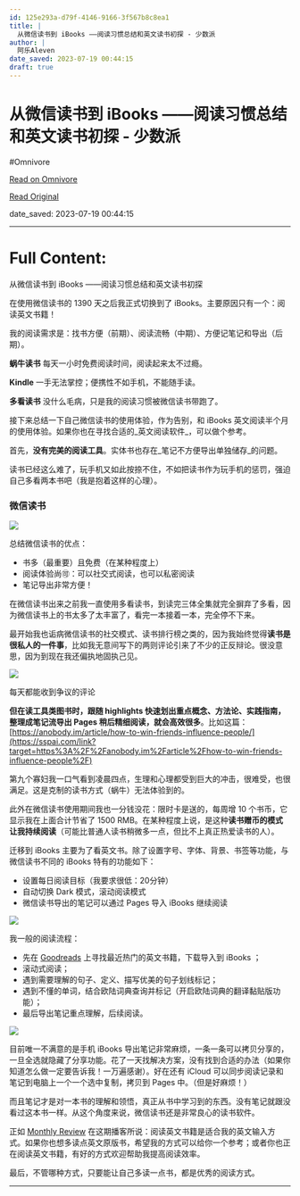 ```yaml
---
id: 125e293a-d79f-4146-9166-3f567b8c8ea1
title: |
  从微信读书到 iBooks ——阅读习惯总结和英文读书初探 - 少数派
author: |
  阿乐Aleven
date_saved: 2023-07-19 00:44:15
draft: true
---
```


# 从微信读书到 iBooks ——阅读习惯总结和英文读书初探 - 少数派
#Omnivore

[Read on Omnivore](https://omnivore.app/me/i-books-1896c768cc3)

[Read Original](https://sspai.com/post/57685)

date_saved: 2023-07-19 00:44:15


--- 

# Full Content: 

从微信读书到 iBooks ——阅读习惯总结和英文读书初探

在使用微信读书的 1390 天之后我正式切换到了 iBooks。主要原因只有一个：阅读英文书籍！

我的阅读需求是：找书方便（前期）、阅读流畅（中期）、方便记笔记和导出（后期）。

**蜗牛读书** 每天一小时免费阅读时间，阅读起来太不过瘾。

**Kindle** 一手无法掌控；便携性不如手机，不能随手读。

**多看读书** 没什么毛病，只是我的阅读习惯被微信读书带跑了。  

接下来总结一下自己微信读书的使用体验，作为告别，和 iBooks 英文阅读半个月的使用体验。如果你也在寻找合适的_英文阅读软件_，可以做个参考。  

首先，**没有完美的阅读工具**。实体书也存在_笔记不方便导出单独储存_的问题。

读书已经这么难了，玩手机又如此按捺不住，不如把读书作为玩手机的惩罚，强迫自己多看两本书吧（我是抱着这样的心理）。

### 微信读书  

![](https://proxy-prod.omnivore-image-cache.app/0x0,sPs9hH9Yv6Ms_xPoiU-MVnRMii7lEfariq97_ycSGpY8/https://cdn.sspai.com/2019/12/03/7954728ae36eed1a0ad99ba2819451bb.jpeg)

总结微信读书的优点：

* 书多（最重要）且免费（在某种程度上）
* 阅读体验尚🉑️：可以社交式阅读，也可以私密阅读
* 笔记导出非常方便！

在微信读书出来之前我一直使用多看读书，到读完三体全集就完全摒弃了多看，因为微信读书上的书太多了太丰富了，看完一本接着一本，完全停不下来。

最开始我也诟病微信读书的社交模式、读书排行榜之类的，因为我始终觉得**读书是很私人的一件事**，比如我无意间写下的两则评论引来了不少的正反辩论。很没意思，因为到现在我还偏执地固执己见。

![](https://proxy-prod.omnivore-image-cache.app/0x0,sLnlrW1pw-O_PaaG5yV9itatGU8xbwljilv9ujcCMXfk/https://cdn.sspai.com/2019/12/03/7a4848a49c9e28ca1b28359edc7db3f3.jpeg)

每天都能收到争议的评论

**但在读工具类图书时，跟随 highlights 快速划出重点概念、方法论、实践指南，整理成笔记流导出 Pages 稍后精细阅读，就会高效很多**。比如这篇：[https://anobody.im/article/how-to-win-friends-influence-people/](https://sspai.com/link?target=https%3A%2F%2Fanobody.im%2Farticle%2Fhow-to-win-friends-influence-people%2F)

第九个寡妇我一口气看到凌晨四点，生理和心理都受到巨大的冲击，很难受，也很满足。这是克制的读书方式（蜗牛）无法体验到的。

此外在微信读书使用期间我也一分钱没花：限时卡是送的，每周增 10 个书币，它显示我在上面合计节省了 1500 RMB。在某种程度上说，是这种**读书赠币的模式让我持续阅读**（可能比普通人读书稍微多一点，但比不上真正热爱读书的人）。

迁移到 iBooks 主要为了看英文书。除了设置字号、字体、背景、书签等功能，与微信读书不同的 iBooks 特有的功能如下：

* 设置每日阅读目标（我要求很低：20分钟）
* 自动切换 Dark 模式，滚动阅读模式
* 微信读书导出的笔记可以通过 Pages 导入 iBooks 继续阅读

![](https://proxy-prod.omnivore-image-cache.app/0x0,spUgdSgqHO10NLjSZ-kmRDIqNjLKa9d2vsQ3hmD9BXC8/https://cdn.sspai.com/2019/12/03/9401d69cee29b937e7c5f5ac3e5c6f2c.png)

我一般的阅读流程：  

* 先在 [Goodreads](https://sspai.com/link?target=https%3A%2F%2Fwww.goodreads.com%2F) 上寻找最近热门的英文书籍，下载导入到 iBooks ；
* 滚动式阅读；
* 遇到需要理解的句子、定义、描写优美的句子划线标记；
* 遇到不懂的单词，结合欧陆词典查询并标记（开启欧陆词典的翻译黏贴版功能）；
* 最后导出笔记重点理解，后续阅读。
  
![](https://proxy-prod.omnivore-image-cache.app/0x0,swvXKc-1OVMC_g07XXoavfhclF6yo_ZtWyhP1eY96LfA/https://cdn.sspai.com/2019/12/03/f636a4e9f46d08e00fc0b3a916885478.gif)

目前唯一不满意的是手机 iBooks 导出笔记非常麻烦，一条一条可以拷贝分享的，一旦全选就隐藏了分享功能。花了一天找解决方案，没有找到合适的办法（如果你知道怎么做一定要告诉我！一万遍感谢）。好在还有 iCloud 可以同步阅读记录和笔记到电脑上一个一个选中复制，拷贝到 Pages 中。（但是好麻烦！）

而且笔记才是对一本书的理解和领悟，真正从书中学习到的东西。没有笔记就跟没看过这本书一样。从这个角度来说，微信读书还是非常良心的读书软件。

正如 [Monthly Review](https://sspai.com/link?target=https%3A%2F%2Fanobody.im%2Fpodcast%2Fvol11%2F) 在这期播客所说：阅读英文书籍是适合我的英文输入方式。如果你也想多读点英文原版书，希望我的方式可以给你一个参考；或者你也正在阅读英文书籍，有好的方式欢迎帮助我提高阅读效率。

最后，不管哪种方式，只要能让自己多读一点书，都是优秀的阅读方式。

---

